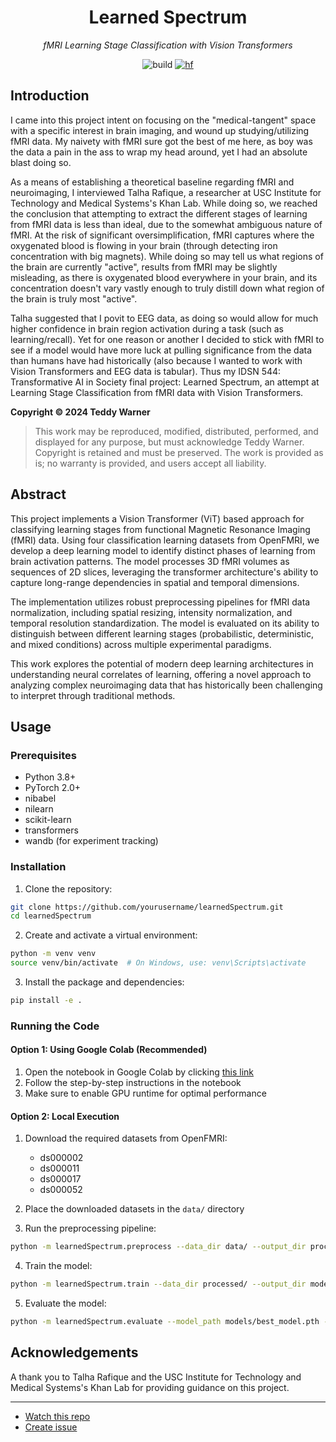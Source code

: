 <h1 align="center">
Learned Spectrum
</h1>

<p align="center">
<em>fMRI Learning Stage Classification with Vision Transformers</em>
</p>

<div align="center">

![build](https://github.com/buttons/github-buttons/workflows/build/badge.svg)
[![hf](https://img.shields.io/badge/spaces-blue?style=flat&logo=huggingface&logoColor=darkgrey&label=Hugging%20Face&labelColor=grey)](https://huggingface.co/spaces/twarner/learnedSpectrum)

</div>


## Introduction

I came into this project intent on focusing on the "medical-tangent" space with a specific interest in brain imaging, and wound up studying/utilizing fMRI data. My naivety with fMRI sure got the best of me here, as boy was the data a pain in the ass to wrap my head around, yet I had an absolute blast doing so.

As a means of establishing a theoretical baseline regarding fMRI and neuroimaging, I interviewed Talha Rafique, a researcher at USC Institute for Technology and Medical Systems's Khan Lab. While doing so, we reached the conclusion that attempting to extract the different stages of learning from fMRI data is less than ideal, due to the somewhat ambiguous nature of fMRI. At the risk of significant oversimplification, fMRI captures where the oxygenated blood is flowing in your brain (through detecting iron concentration with big magnets). While doing so may tell us what regions of the brain are currently "active", results from fMRI may be slightly misleading, as there is oxygenated blood everywhere in your brain, and its concentration doesn't vary vastly enough to truly distill down what region of the brain is truly most "active".

Talha suggested that I povit to EEG data, as doing so would allow for much higher confidence in brain region activation during a task (such as learning/recall). Yet for one reason or another I decided to stick with fMRI to see if a model would have more luck at pulling significance from the data than humans have had historically (also because I wanted to work with Vision Transformers and EEG data is tabular). Thus my IDSN 544: Transformative AI in Society final project: Learned Spectrum, an attempt at Learning Stage Classification from fMRI data with Vision Transformers.

**Copyright © 2024 Teddy Warner**
> This work may be reproduced, modified, distributed, performed, and displayed for any purpose,
> but must acknowledge Teddy Warner. Copyright is retained and must be preserved. 
> The work is provided as is; no warranty is provided, and users accept all liability.

## Abstract

This project implements a Vision Transformer (ViT) based approach for classifying learning stages from functional Magnetic Resonance Imaging (fMRI) data. Using four classification learning datasets from OpenFMRI, we develop a deep learning model to identify distinct phases of learning from brain activation patterns. The model processes 3D fMRI volumes as sequences of 2D slices, leveraging the transformer architecture's ability to capture long-range dependencies in spatial and temporal dimensions.

The implementation utilizes robust preprocessing pipelines for fMRI data normalization, including spatial resizing, intensity normalization, and temporal resolution standardization. The model is evaluated on its ability to distinguish between different learning stages (probabilistic, deterministic, and mixed conditions) across multiple experimental paradigms.

This work explores the potential of modern deep learning architectures in understanding neural correlates of learning, offering a novel approach to analyzing complex neuroimaging data that has historically been challenging to interpret through traditional methods.

## Usage

### Prerequisites
- Python 3.8+
- PyTorch 2.0+
- nibabel
- nilearn
- scikit-learn
- transformers
- wandb (for experiment tracking)

### Installation

1. Clone the repository:
```bash
git clone https://github.com/yourusername/learnedSpectrum.git
cd learnedSpectrum
```

2. Create and activate a virtual environment:
```bash
python -m venv venv
source venv/bin/activate  # On Windows, use: venv\Scripts\activate
```

3. Install the package and dependencies:
```bash
pip install -e .
```

### Running the Code

#### Option 1: Using Google Colab (Recommended)
1. Open the notebook in Google Colab by clicking [this link](https://colab.research.google.com/github/yourusername/learnedSpectrum/blob/main/notebooks/learnedSpectrum.ipynb)
2. Follow the step-by-step instructions in the notebook
3. Make sure to enable GPU runtime for optimal performance

#### Option 2: Local Execution
1. Download the required datasets from OpenFMRI:
   - ds000002
   - ds000011
   - ds000017
   - ds000052

2. Place the downloaded datasets in the `data/` directory

3. Run the preprocessing pipeline:
```bash
python -m learnedSpectrum.preprocess --data_dir data/ --output_dir processed/
```

4. Train the model:
```bash
python -m learnedSpectrum.train --data_dir processed/ --output_dir models/
```

5. Evaluate the model:
```bash
python -m learnedSpectrum.evaluate --model_path models/best_model.pth --data_dir processed/
```


## Acknowledgements 
A thank you to Talha Rafique and the USC Institute for Technology and Medical Systems's Khan Lab for providing guidance on this project.

---
- [Watch this repo](https://github.com/Twarner491/learnedSpectrum/subscription)
- [Create issue](https://github.com/Twarner491/learnedSpectrum/issues/new)
